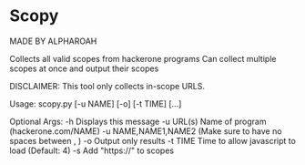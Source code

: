  # Scopy 
MADE BY ALPHAROAH

Collects all valid scopes from hackerone programs
Can collect multiple scopes at once and output their scopes 

DISCLAIMER: This tool only collects in-scope URLS.


Usage: scopy.py [-u NAME] [-o] [-t TIME] [...]

Optional Args:
    -h                  Displays this message
    -u URL(s)           Name of program (hackerone.com/NAME)
                        -u NAME,NAME1,NAME2 (Make sure to have no spaces between , )
    -o                  Output only results
    -t TIME             Time to allow javascript to load (Default: 4)
    -s                  Add "https://" to scopes
  
